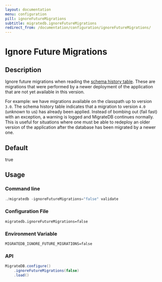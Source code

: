 ```yaml
---
layout: documentation
menu: configuration
pill: ignoreFutureMigrations
subtitle: migratedb.ignoreFutureMigrations
redirect_from: /documentation/configuration/ignoreFutureMigrations/
---
```


# Ignore Future Migrations

## Description

Ignore future migrations when reading
the [schema history table](/documentation/concepts/migrations#schema-history-table). These are migrations that were
performed by a newer deployment of the application that are not yet available in this version.

For example: we have migrations available on the classpath up to version `3.0`. The schema history table indicates that
a migration to version `4.0` (unknown to us) has already been applied. Instead of bombing out (fail fast) with an
exception, a warning is logged and MigrateDB continues normally. This is useful for situations where one must be able to
redeploy an older version of the application after the database has been migrated by a newer one.

## Default

true

## Usage

### Command line

```powershell
./migratedb -ignoreFutureMigrations="false" validate
```

### Configuration File

```properties
migratedb.ignoreFutureMigrations=false
```

### Environment Variable

```properties
MIGRATEDB_IGNORE_FUTURE_MIGRATIONS=false
```

### API

```java
MigrateDB.configure()
    .ignoreFutureMigrations(false)
    .load()
```
